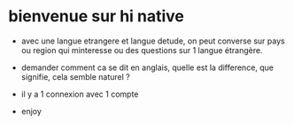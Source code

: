 # bienvenue sur hi native


* avec une langue etrangere et langue detude, on peut converse sur pays ou region qui minteresse ou des questions sur 1 langue étrangère.

* demander comment  ca se dit en anglais, quelle est la difference, que signifie, cela semble naturel ?

* il y a 1 connexion avec 1 compte

* enjoy
